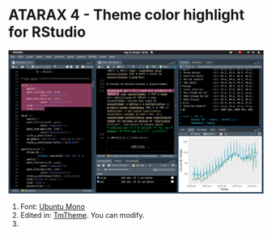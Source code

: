 # ATARAX 4 - Theme color highlight for RStudio

![Colors of Atarax](https://github.com/HeitorGabriel/R_theme/blob/main/workspace.png)

1) Font: [Ubuntu Mono](https://fonts.google.com/specimen/Ubuntu+Mono#standard-styles)
2) Edited in: [TmTheme](https://tmtheme-editor.herokuapp.com). You can modify.
3) 
